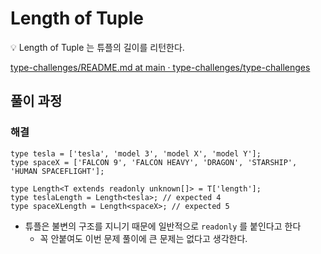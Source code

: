 # Length of Tuple<T>

<aside>
💡 Length of Tuple<T> 는 튜플의 길이를 리턴한다.

</aside>

[type-challenges/README.md at main · type-challenges/type-challenges](https://github.com/type-challenges/type-challenges/blob/main/questions/00018-easy-tuple-length/README.md)

## 풀이 과정

### 해결

```tsx
type tesla = ['tesla', 'model 3', 'model X', 'model Y'];
type spaceX = ['FALCON 9', 'FALCON HEAVY', 'DRAGON', 'STARSHIP', 'HUMAN SPACEFLIGHT'];

type Length<T extends readonly unknown[]> = T['length'];
type teslaLength = Length<tesla>; // expected 4
type spaceXLength = Length<spaceX>; // expected 5
```

- 튜플은 불변의 구조를 지니기 때문에 일반적으로 `readonly` 를 붙인다고 한다
    - 꼭 안붙여도 이번 문제 풀이에 큰 문제는 없다고 생각한다.